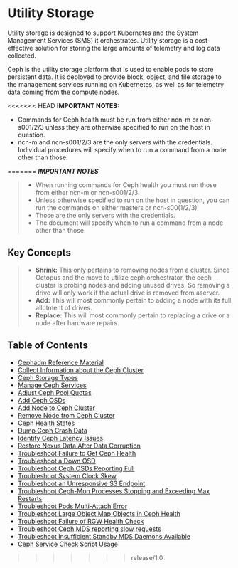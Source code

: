 

# Utility Storage

Utility storage is designed to support Kubernetes and the System Management Services (SMS) it orchestrates. Utility storage is a cost-effective solution for storing the large amounts of telemetry and log data collected.

Ceph is the utility storage platform that is used to enable pods to store persistent data. It is deployed to provide block, object, and file storage to the management services running on Kubernetes, as well as for telemetry data coming from the compute nodes.

<<<<<<< HEAD
**IMPORTANT NOTES:**

- Commands for Ceph health must be run from either ncn-m or ncn-s001/2/3 unless they are otherwise specified to run on the host in question. 
- ncn-m and ncn-s001/2/3 are the only servers with the credentials. Individual procedures will specify when to run a command from a node other than those.


=======
***IMPORTANT NOTES***

> - When running commands for Ceph health you must run those from either ncn-m or ncn-s001/2/3.
> - Unless otherwise specified to run on the host in question, you can run the commands on either masters or ncn-s00(1/2/3)
> - Those are the only servers with the credentials.
> - The document will specify when to run a command from a node other than those

## Key Concepts

> - **Shrink:** This only pertains to removing nodes from a cluster. Since Octopus and the move to utilize ceph orchestrator, the ceph cluster is probing nodes and adding unused drives. So removing a drive will only work if the actual drive is removed from aserver.
> - **Add:** This will most commonly pertain to adding a node with its full allotment of drives.  
> - **Replace:** This will most commonly pertain to replacing a drive or a node after hardware repairs.

## Table of Contents

- [Cephadm Reference Material](Cephadm_Reference_Material.md)
- [Collect Information about the Ceph Cluster](Collect_Information_About_the_Ceph_Cluster.md)
- [Ceph Storage Types](Ceph_Storage_Types.md)
- [Manage Ceph Services](Manage_Ceph_Services.md)
- [Adjust Ceph Pool Quotas](Adjust_Ceph_Pool_Quotas.md)
- [Add Ceph OSDs](Add_Ceph_OSDs.md)
- [Add Node to Ceph Cluster](Add_Ceph_Node.md)
- [Remove Node from Ceph Cluster](Remove_Ceph_Node.md)
- [Ceph Health States](Ceph_Health_States.md)
- [Dump Ceph Crash Data](Dump_Ceph_Crash_Data.md)
- [Identify Ceph Latency Issues](Identify_Ceph_Latency_Issues.md)
- [Restore Nexus Data After Data Corruption](Restore_Corrupt_Nexus.md)
- [Troubleshoot Failure to Get Ceph Health](Troubleshoot_Failure_to_Get_Ceph_Health.md)
- [Troubleshoot a Down OSD](Troubleshoot_a_Down_OSD.md)
- [Troubleshoot Ceph OSDs Reporting Full](Troubleshoot_Ceph_OSDs_Reporting_Full.md)
- [Troubleshoot System Clock Skew](Troubleshoot_System_Clock_Skew.md)
- [Troubleshoot an Unresponsive S3 Endpoint](Troubleshoot_an_Unresponsive_S3_Endpoint.md)
- [Troubleshoot Ceph-Mon Processes Stopping and Exceeding Max Restarts](Troubleshoot_Ceph-Mon_Processes_Stopping_and_Exceeding_Max_Restarts.md)
- [Troubleshoot Pods Multi-Attach Error](Troubleshoot_Pods_Multi-Attach_Error.md)
- [Troubleshoot Large Object Map Objects in Ceph Health](Troubleshoot_Large_Object_Map_Objects_in_Ceph_Health.md)
- [Troubleshoot Failure of RGW Health Check](Troubleshoot_RGW_Health_Check_Fail.md)
- [Troubleshoot Ceph MDS reporting slow requests](Ceph_MDS_reporting_slow_requests_and_failure_on_client.md)
- [Troubleshoot Insufficient Standby MDS Daemons Available](Troubleshoot_Insufficient_Standby_MDS_Daemons_Available.md)
- [Ceph Service Check Script Usage](Ceph_Service_Check_Script_Usage.md)
>>>>>>> release/1.0

